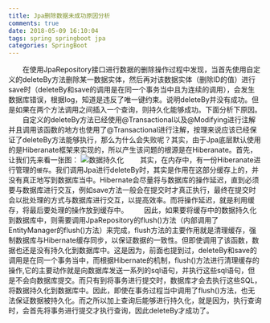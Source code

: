 ```yaml
---
title: Jpa删除数据未成功原因分析
comments: true
date: 2018-05-09 16:10:04
tags: spring springboot jpa
categories: SpringBoot
---
```

&emsp;&emsp;在使用JpaRepository接口进行数据的删除操作过程中发现，当首先使用自定义的deleteBy方法删除某一数据实体，然后再对该数据实体（删除ID的值）进行save时（deleteBy和save的调用是在同一个事务当中且为连续的调用），会发生数据库错误，根据log，知道是违反了唯一键约束。说明deleteBy并没有成功。但是如果在两个方法调用之间插入一个查询，则持久化能够成功。下面分析下原因。
&emsp;&emsp;自定义的deleteBy方法已经使用@Transactional以及@Modifying进行注解并且调用该函数的地方也使用了@Transactional进行注解，按理来说应该已经保证了deleteBy方法能够执行，那么为什么会失败呢？其实，由于Jpa底层默认使用的是Hiberanate框架来实现的，所以产生该问题的根源是在Hiberanate。首先，让我们先来看一张图：
![数据持久化](数据持久化.png)
&emsp;&emsp;其实，在内存中，有一份Hiberanate进行管理的``缓存``。我们调用Jpa进行deleteBy时，其实是作用在这部分缓存上的，并没有真正地写到数据库当中。Hibernate会尽量将与数据库的操作延迟，直到必须要与数据库进行交互，例如save方法一般会在提交时才真正执行，最终在提交时会以批处理的方式与数据库进行交互，以提高效率。而将操作延迟，就是利用缓存，将最后要处理的操作放到缓存中。
&emsp;&emsp;因此，如果要将缓存中的数据持久化到数据库中，则需要调用JpaRepository的flush()方法（内部调用了EntityManager的flush()方法）来完成，flush方法的主要作用就是清理缓存，强制数据库与Hibernate缓存同步，以保证数据的一致性。但即使调用了该函数，数据也还是没有持久化到数据库中。这是因为，前面也提到过，deleteBy和save的调用是在同一个事务当中，而根据Hibernate的机制，flush()方法进行清理缓存的操作,它的主要动作就是向数据库发送一系列的sql语句，并执行这些sql语句，但是不会向数据库提交。而只有到将事务进行提交时，数据库才会去执行这些SQL，将数据持久化到数据库中。因此，即使在事务过程当中调用了flush()方法，也无法保证数据被持久化。而之所以加上查询后能够进行持久化，就是因为，执行查询时，会首先将事务进行提交才执行查询，因此deleteBy才成功了。